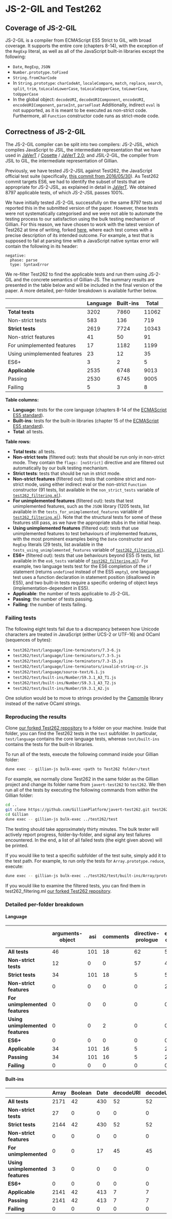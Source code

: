 # JS-2-GIL and Test262

## Coverage of JS-2-GIL
JS-2-GIL is a compiler from ECMAScript ES5 Strict to GIL, with broad coverage. It supports the entire core (chapters 8-14), with the exception of the `RegExp` literal, as well as all of the JavaScript built-in libraries except the following:
- `Date`, `RegExp`, `JSON`
- `Number.prototype.toFixed`
- `String.fromCharCode`
- In `String.prototype`: `charCodeAt`, `localeCompare`, `match`, `replace`, `search`, `split`, `trim`, `toLocaleLowerCase`, `toLocaleUpperCase`, `toLowerCase`, `toUpperCase`
- In the global object: `decodeURI`, `decodeURIComponent`, `encodeURI`, `encodeURIComponent`, `parseInt`, `parseFloat`
Additionally, indirect `eval` is not supported, as it is meant to be executed as non-strict code. Furthermore, all `Function` constructor code runs as strict-mode code.

## Correctness of JS-2-GIL

The JS-2-GIL compiler can be split into two compilers: JS-2-JSIL, which compiles JavaScript to JSIL, the intermediate representation that we have used in [JaVerT](/publications/javert) / [Cosette](/publications/cosette) / [JaVerT 2.0](/publications/javert2); and JSIL-2-GIL, the compiler from JSIL to GIL, the intermediate representation of Gillian.

Previously, we have tested JS-2-JSIL against Test262, the JavaScript official test suite (specifically, [this commit from 2016/05/30](https://github.com/tc39/test262/commit/91d06f)). As Test262 commit targets ES6, we had to identify the subset of tests that are appropriate for JS-2-JSIL, as explained in detail in [JaVerT](/publications/javert). We obtained 8797 applicable tests, of which JS-2-JSIL passes 100%.

We have initially tested JS-2-GIL successfully on the same 8797 tests and reported this in the submitted version of the paper. However, these tests were not systematically categorised and we were not able to automate the testing process to our satisfaction using the bulk testing mechanism of Gillian. For this reason, we have chosen to work with the latest version of Test262 at time of writing, forked [here](https://github.com/GillianPlatform/javert-test262), where each test comes with a precise description of its intended outcome. For example, a test that is supposed to fail at parsing time with a JavaScript native syntax error will contain the following in its header:

```
negative:
  phase: parse
  type: SyntaxError
```

We re-filter Test262 to find the applicable tests and run them using JS-2-GIL and the concrete semantics of Gillian-JS. The summary results are presented in the table below and will be included in the final version of the paper. A more detailed, per-folder breakdown is available further below.

|                              | Language | Built-ins | Total |
|------------------------------|----------|-----------|-------|
| **Total tests**              |     3202 |      7860 | 11062 |
| Non-strict tests             |      583 |       136 |   719 |
| **Strict tests**             |     2619 |      7724 | 10343 |
| Non-strict features          |       41 |        50 |    91 |
| For unimplemented features   |       17 |      1182 |  1199 |
| Using unimplemented features |       23 |        12 |    35 |
| ES6+                         |        3 |         2 |     5 |
| **Applicable**               |     2535 |      6748 |  9013 |
| Passing                      |     2530 |      6745 |  9005 |
| Failing                      |        5 |         3 |     8 |

**Table columns:**
- **Language**: tests for the core language (chapters 8-14 of the [ECMAScript ES5 standard](https://www.ecma-international.org/ecma-262/5.1/)).
- **Built-ins**: tests for the built-in libraries (chapter 15 of the [ECMAScript ES5 standard](https://www.ecma-international.org/ecma-262/5.1/)).
- **Total**: all tests.

**Table rows:**
- **Total tests**: all tests.
- **Non-strict tests** (filtered out): tests that should be run only in non-strict mode. They contain the `flags: [noStrict]` directive and are filtered out automatically by our bulk testing mechanism.
- **Strict tests**: tests that should be run in strict mode.
- **Non-strict features** (filtered out): tests that combine strict and non-strict mode, using either indirect eval or the non-strict `Function` constructor (91 tests, list available in the `non_strict_tests` variable of [`test262_filtering.ml`](https://github.com/GillianPlatform/Gillian/blob/PLDI20/Gillian-JS/lib/Test262/Test262_filtering.ml)).
- **For unimplemented features** (filtered out): tests that test unimplemented features, such as the `JSON` library (1205 tests, list available in the `tests_for_unimplemented_features` variable of [`test262_filtering.ml`](https://github.com/GillianPlatform/Gillian/blob/PLDI20/Gillian-JS/lib/Test262/Test262_filtering.ml)). Note that the structural tests for some of these features still pass, as we have the appropriate stubs in the initial heap.
- **Using unimplemented features** (filtered out): tests that use unimplemented features to test behaviours of implemented features, with the most prominent examples being the `Date` constructor and `RegExp` literals (29 tests, list available in the `tests_using_unimplemented_features` variable of [`test262_filtering.ml`](https://github.com/GillianPlatform/Gillian/blob/PLDI20/Gillian-JS/lib/Test262/Test262_filtering.ml)).
- **ES6+** (filtered out): tests that use behaviours beyond ES5 (5 tests, list available in the `es6_tests` variable of [`test262_filtering.ml`](https://github.com/GillianPlatform/Gillian/blob/PLDI20/Gillian-JS/lib/Test262/Test262_filtering.ml)). For example, two language tests test for the ES6 completion of the `if` statement (returns `undefined` instead of the ES5 `empty`), one language test uses a function declaration in statement position (disallowed in ES5), and two built-in tests require a specific ordering of object keys (implementation-dependent in ES5).
- **Applicable**: the number of tests applicable to JS-2-GIL.
- **Passing**: the number of tests passing.
- **Failing**: the number of tests failing.

### Failing tests

The following eight tests fail due to a discrepancy between how Unicode characters are treated in JavaScript (either UCS-2 or UTF-16) and OCaml (sequences of bytes):
- `test262/test/language/line-terminators/7.3-6.js`
- `test262/test/language/line-terminators/7.3-5.js`
- `test262/test/language/line-terminators/7.3-15.js`
- `test262/test/language/line-terminators/invalid-string-cr.js`
- `test262/test/language/source-text/6.1.js`
- `test262/test/built-ins/Number/S9.3.1_A3_T1.js`
- `test262/test/built-ins/Number/S9.3.1_A3_T2.js`
- `test262/test/built-ins/Number/S9.3.1_A2.js`

One solution would be to move to strings provided by the [Camomile](https://github.com/yoriyuki/Camomile) library instead of the native OCaml strings.

### Reproducing the results
Clone [our forked Test262 repository](https://github.com/GillianPlatform/javert-test262) to a folder on your machine. Inside that folder, you can find the Test262 tests in the `test` subfolder. In particular, `test/language` contains the core language tests, whereas `test/built-ins` contains the tests for the built-in libraries.

To run all of the tests, execute the following command inside your Gillian folder:

```bash
dune exec -- gillian-js bulk-exec <path to Test262 folder>/test
```

For example, we normally clone Test262 in the same folder as the Gillian project and change its folder name from `javert-test262` to `test262`. We then run all of the tests by executing the following commands from within the Gillian folder:

```bash
cd ..
git clone https://github.com/GillianPlatform/javert-test262.git test262
cd Gillian
dune exec -- gillian-js bulk-exec ../test262/test
```

The testing should take approximately thirty minutes. The bulk tester will actively report progress, folder-by-folder, and signal any test failures encountered. In the end, a list of all failed tests (the eight given above) will be printed.

If you would like to test a specific subfolder of the test suite, simply add it to the test path. For example, to run only the tests for `Array.prototype.reduce`, execute:

```bash
dune exec -- gillian-js bulk-exec ../test262/test/built-ins/Array/prototype/reduce/
```

If you would like to examine the filtered tests, you can find them in test262_filtering.ml [our forked Test262 repository](https://github.com/GillianPlatform/javert-test262).

### Detailed per-folder breakdown

#### Language
|                                  | arguments-object | asi | comments | directive-prologue | eval-code | expressions | function-code | future-reserved-words | global-code | identifier-resolution | identifiers | keywords | line-terminators | literals | punctuators | reserved-words | source-text | statements | types | white-space | Total |
|----------------------------------|------------------|-----|----------|--------------------|-----------|-------------|---------------|-----------------------|-------------|-----------------------|-------------|----------|------------------|----------|-------------|----------------|-------------|------------|-------|-------------|-------|
| **All tests**                    |               46 | 101 |       18 |                 62 |        58 |        1469 |           212 |                  55   |           3 |                    11 |          49 |       25 |               41 |      145 |          11 |             13 |           1 |        733 |   109 |          40 |  3202 |
| **Non-strict tests**             |               12 |   0 |        0 |                 57 |         4 |         153 |           107 |                   7   |           2 |                     5 |           0 |        0 |                0 |        0 |           0 |              0 |           0 |        227 |     9 |           0 |   583 |
| **Strict tests**                 |               34 | 101 |       18 |                  5 |        54 |        1316 |           105 |                  48   |           1 |                     6 |          49 |       25 |               41 |      145 |          11 |             13 |           1 |        506 |   100 |          40 |  2619 |
| **Non-strict features**          |                0 |   0 |        0 |                  0 |        25 |           1 |             5 |                   0   |           0 |                     0 |           0 |        0 |                0 |        0 |           0 |              0 |           0 |         10 |     0 |           0 |    41 |
| **For unimplemented features**   |                0 |   0 |        0 |                  0 |         0 |           0 |             0 |                   0   |           0 |                     0 |           0 |        0 |                0 |       17 |           0 |              0 |           0 |          0 |     0 |           0 |    17 |
| **Using unimplemented features** |                0 |   0 |        2 |                  0 |         0 |           3 |             4 |                   0   |           0 |                     0 |           0 |        0 |                0 |       12 |           0 |              0 |           0 |          2 |     0 |           0 |    23 |
| **ES6+**                         |                0 |   0 |        0 |                  0 |         0 |           0 |             0 |                   0   |           0 |                     0 |           0 |        0 |                0 |        0 |           0 |              0 |           0 |          3 |     0 |           0 |     3 |
| **Applicable**                   |               34 | 101 |       16 |                  5 |        29 |        1312 |            96 |                  48   |           1 |                     6 |          49 |       25 |               41 |      116 |          11 |             13 |           1 |        491 |   100 |          40 |  2535 |
| **Passing**                      |               34 | 101 |       16 |                  5 |        29 |        1312 |            96 |                  48   |           1 |                     6 |          49 |       25 |               37 |      116 |          11 |             13 |           0 |        491 |   100 |          40 |  2530 |
| **Failing**                      |                0 |   0 |        0 |                  0 |         0 |           0 |             0 |                   0   |           0 |                     0 |           0 |        0 |                4 |        0 |           0 |              0 |           1 |          0 |     0 |           0 |     5 |

#### Built-ins
|                                 | Array | Boolean | Date | decodeURI | decodeURIComponent | encodeURI | encodeURIComponent | Error | eval | Function | global | Infinity | isFinite | isNan | JSON | Math | NaN | Number | Object | parseFloat | parseInt | RegExp | String | undefined | Total
|---------------------------------|-------|---------|------|-----------|--------------------|-----------|--------------------|-------|------|----------|--------|----------|----------|-------|------|------|-----|--------|--------|------------|----------|--------|--------|-----------|------
|**All tests**                    |  2171 |      42 |  430 |        52 |                 52 |        28 |                 28 |    33 |    7 |      398 |     31 |        7 |        2 |     2 |   90 |   81 |   7 |    152 |   2892 |         40 |       57 |    501 |    749 |         8 |  7860
|**Non-strict tests**             |    27 |       0 |    0 |         0 |                  0 |         0 |                  0 |     0 |    0 |       88 |      4 |        2 |        0 |     0 |    0 |    0 |   2 |      0 |      7 |          0 |        0 |      0 |      3 |         3 |   136
|**Strict tests**                 |  2144 |      42 |  430 |        52 |                 52 |        28 |                 28 |    33 |    7 |      310 |     27 |        5 |        2 |     2 |   90 |   81 |   5 |    152 |   2885 |         40 |       57 |    501 |    746 |         5 |  7724
|**Non-strict features**          |     0 |       0 |    0 |         0 |                  0 |         0 |                  0 |     0 |    0 |       50 |      0 |        0 |        0 |     0 |    0 |    0 |   0 |      0 |      0 |          0 |        0 |      0 |      0 |         0 |    50
|**For unimplemented**            |     0 |       0 |   17 |        45 |                 45 |        21 |                 21 |     0 |    0 |        0 |      0 |        0 |        0 |     0 |   81 |    0 |   0 |      5 |      5 |         33 |       50 |    455 |    404 |         0 |  1182
|**Using unimplemented features** |     3 |       0 |    0 |         0 |                  0 |         0 |                  0 |     0 |    0 |        3 |      0 |        0 |        0 |     0 |    0 |    0 |   0 |      0 |      0 |          0 |        0 |      0 |      6 |         0 |    12
|**ES6+**                         |     0 |       0 |    0 |         0 |                  0 |         0 |                  0 |     0 |    0 |        0 |      0 |        0 |        0 |     0 |    0 |    0 |   0 |      0 |      2 |          0 |        0 |      0 |      0 |         0 |     2
|**Applicable**                   |  2141 |      42 |  413 |         7 |                  7 |         7 |                  7 |    33 |    7 |      257 |     27 |        5 |        2 |     2 |    9 |   81 |   5 |    147 |   2878 |          7 |        7 |     46 |    336 |         5 |  6748
|**Passing**                      |  2141 |      42 |  413 |         7 |                  7 |         7 |                  7 |    33 |    7 |      257 |     27 |        5 |        2 |     2 |    9 |   81 |   5 |    144 |   2878 |          7 |        7 |     46 |    336 |         5 |  6745
|**Failing**                      |     0 |       0 |    0 |         0 |                  0 |         0 |                  0 |     0 |    0 |        0 |      0 |        0 |        0 |     0 |    0 |    0 |   0 |      3 |      0 |          0 |        0 |      0 |      0 |         0 |     3
